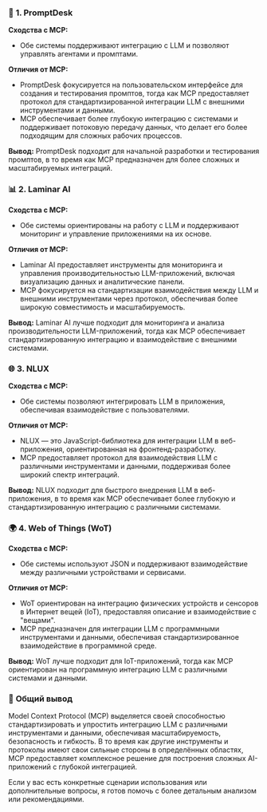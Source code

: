 ### 🔧 **1. PromptDesk**

**Сходства с MCP:**

- Обе системы поддерживают интеграцию с LLM и позволяют управлять агентами и промптами.

**Отличия от MCP:**

- PromptDesk фокусируется на пользовательском интерфейсе для создания и тестирования промптов, тогда как MCP предоставляет протокол для стандартизированной интеграции LLM с внешними инструментами и данными.
- MCP обеспечивает более глубокую интеграцию с системами и поддерживает потоковую передачу данных, что делает его более подходящим для сложных рабочих процессов.

**Вывод:** PromptDesk подходит для начальной разработки и тестирования промптов, в то время как MCP предназначен для более сложных и масштабируемых интеграций.
### 📊 **2. Laminar AI**

**Сходства с MCP:**

- Обе системы ориентированы на работу с LLM и поддерживают мониторинг и управление приложениями на их основе.

**Отличия от MCP:**

- Laminar AI предоставляет инструменты для мониторинга и управления производительностью LLM-приложений, включая визуализацию данных и аналитические панели.
- MCP фокусируется на стандартизации взаимодействия между LLM и внешними инструментами через протокол, обеспечивая более широкую совместимость и масштабируемость.

**Вывод:** Laminar AI лучше подходит для мониторинга и анализа производительности LLM-приложений, тогда как MCP обеспечивает стандартизированную интеграцию и взаимодействие с внешними системами.

### 🌐 **3. NLUX**

**Сходства с MCP:**

- Обе системы позволяют интегрировать LLM в приложения, обеспечивая взаимодействие с пользователями.

**Отличия от MCP:**

- NLUX — это JavaScript-библиотека для интеграции LLM в веб-приложения, ориентированная на фронтенд-разработку.
- MCP предоставляет протокол для взаимодействия LLM с различными инструментами и данными, поддерживая более широкий спектр интеграций.

**Вывод:** NLUX подходит для быстрого внедрения LLM в веб-приложения, в то время как MCP обеспечивает более глубокую и стандартизированную интеграцию с различными системами.

### 🌍 **4. Web of Things (WoT)**

**Сходства с MCP:**

- Обе системы используют JSON и поддерживают взаимодействие между различными устройствами и сервисами.

**Отличия от MCP:**

- WoT ориентирован на интеграцию физических устройств и сенсоров в Интернет вещей (IoT), предоставляя описание и взаимодействие с "вещами".
- MCP предназначен для интеграции LLM с программными инструментами и данными, обеспечивая стандартизированное взаимодействие в программной среде.

**Вывод:** WoT лучше подходит для IoT-приложений, тогда как MCP ориентирован на программную интеграцию LLM с различными системами и данными.

### 📌 **Общий вывод**

Model Context Protocol (MCP) выделяется своей способностью стандартизировать и упростить интеграцию LLM с различными инструментами и данными, обеспечивая масштабируемость, безопасность и гибкость. В то время как другие инструменты и протоколы имеют свои сильные стороны в определённых областях, MCP предоставляет комплексное решение для построения сложных AI-приложений с глубокой интеграцией.

Если у вас есть конкретные сценарии использования или дополнительные вопросы, я готов помочь с более детальным анализом или рекомендациями.
